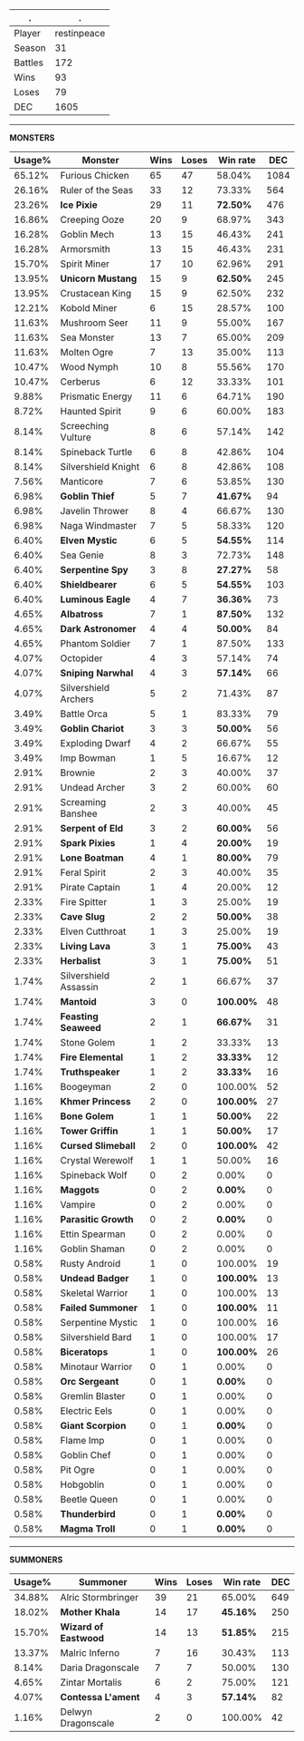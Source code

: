 .|.
|-|-
Player|restinpeace
Season|31
Battles|172
Wins|93
Loses|79
DEC|1605

---
**MONSTERS**

Usage%|Monster|Wins|Loses|Win rate|DEC|
-|-|-|-|-|-|
65.12%|Furious Chicken|65|47|58.04%|1084|
26.16%|Ruler of the Seas|33|12|73.33%|564|
23.26%|**Ice Pixie**|29|11|**72.50%**|476|
16.86%|Creeping Ooze|20|9|68.97%|343|
16.28%|Goblin Mech|13|15|46.43%|241|
16.28%|Armorsmith|13|15|46.43%|231|
15.70%|Spirit Miner|17|10|62.96%|291|
13.95%|**Unicorn Mustang**|15|9|**62.50%**|245|
13.95%|Crustacean King|15|9|62.50%|232|
12.21%|Kobold Miner|6|15|28.57%|100|
11.63%|Mushroom Seer|11|9|55.00%|167|
11.63%|Sea Monster|13|7|65.00%|209|
11.63%|Molten Ogre|7|13|35.00%|113|
10.47%|Wood Nymph|10|8|55.56%|170|
10.47%|Cerberus|6|12|33.33%|101|
9.88%|Prismatic Energy|11|6|64.71%|190|
8.72%|Haunted Spirit|9|6|60.00%|183|
8.14%|Screeching Vulture|8|6|57.14%|142|
8.14%|Spineback Turtle|6|8|42.86%|104|
8.14%|Silvershield Knight|6|8|42.86%|108|
7.56%|Manticore|7|6|53.85%|130|
6.98%|**Goblin Thief**|5|7|**41.67%**|94|
6.98%|Javelin Thrower|8|4|66.67%|130|
6.98%|Naga Windmaster|7|5|58.33%|120|
6.40%|**Elven Mystic**|6|5|**54.55%**|114|
6.40%|Sea Genie|8|3|72.73%|148|
6.40%|**Serpentine Spy**|3|8|**27.27%**|58|
6.40%|**Shieldbearer**|6|5|**54.55%**|103|
6.40%|**Luminous Eagle**|4|7|**36.36%**|73|
4.65%|**Albatross**|7|1|**87.50%**|132|
4.65%|**Dark Astronomer**|4|4|**50.00%**|84|
4.65%|Phantom Soldier|7|1|87.50%|133|
4.07%|Octopider|4|3|57.14%|74|
4.07%|**Sniping Narwhal**|4|3|**57.14%**|66|
4.07%|Silvershield Archers|5|2|71.43%|87|
3.49%|Battle Orca|5|1|83.33%|79|
3.49%|**Goblin Chariot**|3|3|**50.00%**|56|
3.49%|Exploding Dwarf|4|2|66.67%|55|
3.49%|Imp Bowman|1|5|16.67%|12|
2.91%|Brownie|2|3|40.00%|37|
2.91%|Undead Archer|3|2|60.00%|60|
2.91%|Screaming Banshee|2|3|40.00%|45|
2.91%|**Serpent of Eld**|3|2|**60.00%**|56|
2.91%|**Spark Pixies**|1|4|**20.00%**|19|
2.91%|**Lone Boatman**|4|1|**80.00%**|79|
2.91%|Feral Spirit|2|3|40.00%|35|
2.91%|Pirate Captain|1|4|20.00%|12|
2.33%|Fire Spitter|1|3|25.00%|19|
2.33%|**Cave Slug**|2|2|**50.00%**|38|
2.33%|Elven Cutthroat|1|3|25.00%|19|
2.33%|**Living Lava**|3|1|**75.00%**|43|
2.33%|**Herbalist**|3|1|**75.00%**|51|
1.74%|Silvershield Assassin|2|1|66.67%|37|
1.74%|**Mantoid**|3|0|**100.00%**|48|
1.74%|**Feasting Seaweed**|2|1|**66.67%**|31|
1.74%|Stone Golem|1|2|33.33%|13|
1.74%|**Fire Elemental**|1|2|**33.33%**|12|
1.74%|**Truthspeaker**|1|2|**33.33%**|16|
1.16%|Boogeyman|2|0|100.00%|52|
1.16%|**Khmer Princess**|2|0|**100.00%**|27|
1.16%|**Bone Golem**|1|1|**50.00%**|22|
1.16%|**Tower Griffin**|1|1|**50.00%**|17|
1.16%|**Cursed Slimeball**|2|0|**100.00%**|42|
1.16%|Crystal Werewolf|1|1|50.00%|16|
1.16%|Spineback Wolf|0|2|0.00%|0|
1.16%|**Maggots**|0|2|**0.00%**|0|
1.16%|Vampire|0|2|0.00%|0|
1.16%|**Parasitic Growth**|0|2|**0.00%**|0|
1.16%|Ettin Spearman|0|2|0.00%|0|
1.16%|Goblin Shaman|0|2|0.00%|0|
0.58%|Rusty Android|1|0|100.00%|19|
0.58%|**Undead Badger**|1|0|**100.00%**|13|
0.58%|Skeletal Warrior|1|0|100.00%|13|
0.58%|**Failed Summoner**|1|0|**100.00%**|11|
0.58%|Serpentine Mystic|1|0|100.00%|16|
0.58%|Silvershield Bard|1|0|100.00%|17|
0.58%|**Biceratops**|1|0|**100.00%**|26|
0.58%|Minotaur Warrior|0|1|0.00%|0|
0.58%|**Orc Sergeant**|0|1|**0.00%**|0|
0.58%|Gremlin Blaster|0|1|0.00%|0|
0.58%|Electric Eels|0|1|0.00%|0|
0.58%|**Giant Scorpion**|0|1|**0.00%**|0|
0.58%|Flame Imp|0|1|0.00%|0|
0.58%|Goblin Chef|0|1|0.00%|0|
0.58%|Pit Ogre|0|1|0.00%|0|
0.58%|Hobgoblin|0|1|0.00%|0|
0.58%|Beetle Queen|0|1|0.00%|0|
0.58%|**Thunderbird**|0|1|**0.00%**|0|
0.58%|**Magma Troll**|0|1|**0.00%**|0|

---
**SUMMONERS**

Usage%|Summoner|Wins|Loses|Win rate|DEC|
-|-|-|-|-|-|
34.88%|Alric Stormbringer|39|21|65.00%|649|
18.02%|**Mother Khala**|14|17|**45.16%**|250|
15.70%|**Wizard of Eastwood**|14|13|**51.85%**|215|
13.37%|Malric Inferno|7|16|30.43%|113|
8.14%|Daria Dragonscale|7|7|50.00%|130|
4.65%|Zintar Mortalis|6|2|75.00%|121|
4.07%|**Contessa L'ament**|4|3|**57.14%**|82|
1.16%|Delwyn Dragonscale|2|0|100.00%|42|
